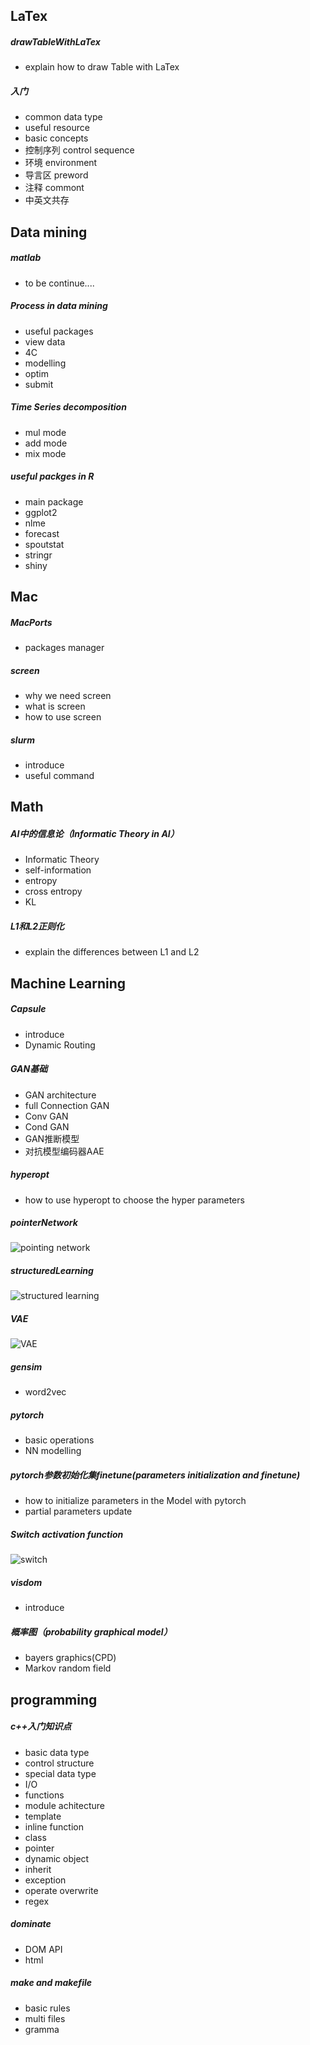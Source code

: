 ## LaTex
##### drawTableWithLaTex
- explain how to draw Table with LaTex

##### 入门
- common data type 
- useful resource
- basic concepts
- 控制序列 control sequence
- 环境 environment
- 导言区 preword
- 注释 commont
- 中英文共存

## Data mining
##### matlab
- to be continue....

##### Process in data mining
- useful packages
- view data
- 4C
- modelling
- optim
- submit

##### Time Series decomposition
- mul mode
- add mode
- mix mode

##### useful packges in R
- main package
- ggplot2
- nlme
- forecast
- spoutstat
- stringr
- shiny

## Mac
##### MacPorts
- packages manager

##### screen
- why we need screen
- what is screen
- how to use screen

##### slurm
- introduce
- useful command

## Math
##### AI中的信息论（Informatic Theory in AI）
- Informatic Theory
- self-information
- entropy
- cross entropy
- KL

##### L1和L2正则化
- explain the differences between L1 and L2

## Machine Learning
##### Capsule
- introduce
- Dynamic Routing

##### GAN基础
- GAN architecture
- full Connection GAN
- Conv GAN
- Cond GAN
- GAN推断模型
- 对抗模型编码器AAE

##### hyperopt
- how to use hyperopt to choose the hyper parameters

##### pointerNetwork
![pointing network](https://raw.githubusercontent.com/HuangYiran/readTech/master/fotos/pointer_network3.png)

##### structuredLearning
![structured learning](https://raw.githubusercontent.com/HuangYiran/readTech/master/fotos/sl1.png)

##### VAE
![VAE](https://raw.githubusercontent.com/HuangYiran/readTech/master/fotos/vae.png)

##### gensim
- word2vec

##### pytorch
- basic operations
- NN modelling

##### pytorch参数初始化集finetune(parameters initialization and finetune)
- how to initialize parameters in the Model with pytorch
- partial parameters update

##### Switch activation function
![switch](https://raw.githubusercontent.com/HuangYiran/readTech/master/fotos/switch.png)

##### visdom
- introduce

##### 概率图（probability graphical model）
- bayers graphics(CPD)
- Markov random field

## programming
##### c++入门知识点
- basic data type 
- control structure
- special data type
- I/O
- functions
- module achitecture
- template
- inline function
- class
- pointer
- dynamic object
- inherit 
- exception
- operate overwrite
- regex

##### dominate
- DOM API
- html

##### make and makefile
- basic rules
- multi files
- gramma
